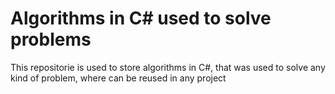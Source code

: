 # Algorithms in C# used to solve problems

This repositorie is used to store algorithms in C#, that was used to solve any kind of problem, where can be reused in any project
